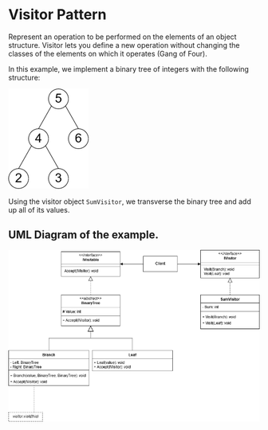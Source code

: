 # Visitor Pattern

Represent an operation to be performed on the elements of an object structure. Visitor lets you define a new operation without changing the classes of the elements on which it operates (Gang of Four).

In this example, we implement a binary tree of integers with the following structure:

![](BinaryTree.png)

Using the visitor object `SumVisitor`, we transverse the binary tree and add up all of its values.

## UML Diagram of the example.
![](VisitorPattern.png)